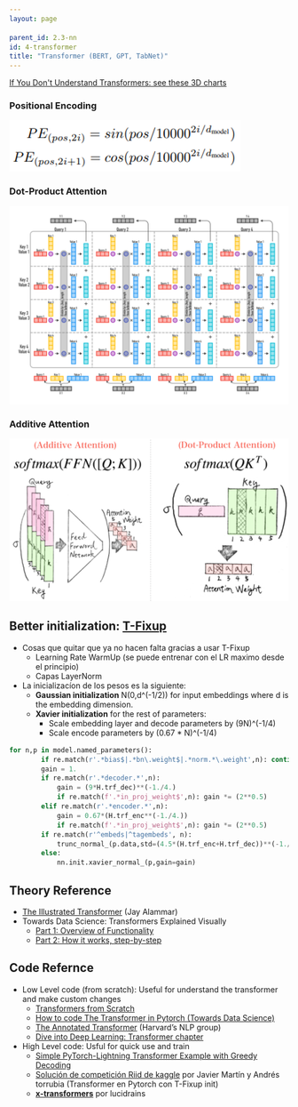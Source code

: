 ```yaml
---
layout: page

parent_id: 2.3-nn
id: 4-transformer
title: "Transformer (BERT, GPT, TabNet)"
---
```



[If You Don't Understand Transformers: see these 3D charts](https://www.kaggle.com/c/jigsaw-toxic-severity-rating/discussion/286655)

### Positional Encoding
![](img/pos-enc.png)

### Dot-Product Attention
![](img/Attention.png)

### Additive Attention
![](img/additive_attention.png)

## Better initialization: [T-Fixup](http://www.cs.toronto.edu/~mvolkovs/ICML2020_tfixup.pdf)

- Cosas que quitar que ya no hacen falta gracias a usar T-Fixup
  - Learning Rate WarmUp (se puede entrenar con el LR maximo desde el principio)
  - Capas LayerNorm
- La inicializacíon de los pesos es la siguiente:
  - **Gaussian initialization** N(0,d^(-1/2)) for input embeddings where d is the embedding dimension.
  - **Xavier initialization** for the rest of parameters:
    - Scale embedding layer and decode parameters by (9N)^(-1/4)
    - Scale encode parameters by (0.67 * N)^(-1/4)
    
```python
for n,p in model.named_parameters():
        if re.match(r'.*bias$|.*bn\.weight$|.*norm.*\.weight',n): continue
        gain = 1.
        if re.match(r'.*decoder.*',n): 
            gain = (9*H.trf_dec)**(-1./4.)
            if re.match(f'.*in_proj_weight$',n): gain *= (2**0.5)
        elif re.match(r'.*encoder.*',n): 
            gain = 0.67*(H.trf_enc**(-1./4.))
            if re.match(f'.*in_proj_weight$',n): gain *= (2**0.5)
        if re.match(r'^embeds|^tagembeds', n): 
            trunc_normal_(p.data,std=(4.5*(H.trf_enc+H.trf_dec))**(-1./4.)*H.trf_dim**(-0.5))
        else:                                  
            nn.init.xavier_normal_(p,gain=gain)
```

## Theory Reference

- [The Illustrated Transformer](http://jalammar.github.io/illustrated-transformer/) (Jay Alammar)
- Towards Data Science: Transformers Explained Visually
  - [Part 1: Overview of Functionality](https://towardsdatascience.com/transformers-explained-visually-part-1-overview-of-functionality-95a6dd460452)
  - [Part 2: How it works, step-by-step](https://towardsdatascience.com/transformers-explained-visually-part-2-how-it-works-step-by-step-b49fa4a64f34)


## Code Refernce

- Low Level code (from scratch): Useful for understand the transformer and make custom changes
  - [Transformers from Scratch](http://peterbloem.nl/blog/transformers)
  - [How to code The Transformer in Pytorch (Towards Data Science)](https://towardsdatascience.com/how-to-code-the-transformer-in-pytorch-24db27c8f9ec)
  - [The Annotated Transformer](http://nlp.seas.harvard.edu/2018/04/03/attention.html) (Harvard’s NLP group)
  - [Dive into Deep Learning: Transformer chapter](https://d2l.ai/chapter_attention-mechanisms/transformer.html)
- High Level code: Usful for quick use and train
  - [Simple PyTorch-Lightning Transformer Example with Greedy Decoding](https://colab.research.google.com/drive/1swXWW5sOLW8zSZBaQBYcGQkQ_Bje_bmI)
  - [Solución de competición Riid de kaggle](https://github.com/jamarju/riiid-acp-pub/blob/main/02_train.ipynb) por Javier Martín y Andrés torrubia (Transformer en Pytorch con T-Fixup init)
  - [**x-transformers**](https://github.com/lucidrains/x-transformers) por lucidrains
